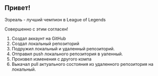 ## Привет!

Эзреаль - лучший чемпион в League of Legends

Совершенно с этим согласен!

1. Создал аккаунт на GitHub
2. Создал локальный репозиторий
3. Подружил локальный и удаленный репозиторий.
4. Отправил push локального репозитория в уаленный.
5. Произвел изменения с другого компа
6. Выкачал pull актуального состояния из удаленного репозитория на локальный.
